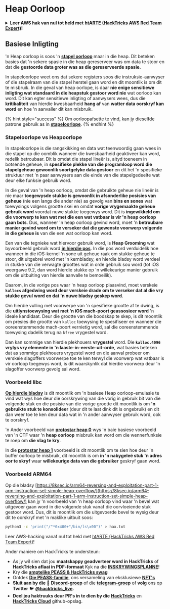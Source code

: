# Heap Oorloop

<details>

<summary><strong>Leer AWS hak van nul tot held met</strong> <a href="https://training.hacktricks.xyz/courses/arte"><strong>htARTE (HackTricks AWS Red Team Expert)</strong></a><strong>!</strong></summary>

Ander maniere om HackTricks te ondersteun:

* As jy wil sien dat jou **maatskappy geadverteer word in HackTricks** of **HackTricks aflaai in PDF-formaat** Kontroleer die [**INSKRYWINGSPLANNE**](https://github.com/sponsors/carlospolop)!
* Kry die [**amptelike PEASS & HackTricks swag**](https://peass.creator-spring.com)
* Ontdek [**Die PEASS Familie**](https://opensea.io/collection/the-peass-family), ons versameling van eksklusiewe [**NFTs**](https://opensea.io/collection/the-peass-family)
* **Sluit aan by die** 💬 [**Discord groep**](https://discord.gg/hRep4RUj7f) of die [**telegram groep**](https://t.me/peass) of **volg** ons op **Twitter** 🐦 [**@hacktricks\_live**](https://twitter.com/hacktricks\_live)**.**
* **Deel jou haktruuks deur PRs in te dien by die** [**HackTricks**](https://github.com/carlospolop/hacktricks) en [**HackTricks Cloud**](https://github.com/carlospolop/hacktricks-cloud) github repos.

</details>

## Basiese Inligting

'n Heap oorloop is soos 'n [**stapel oorloop**](../stack-overflow/) maar in die heap. Dit beteken basies dat 'n sekere spasie in die heap gereserveer was om data te stoor en dat die **gestoorde data groter was as die gereserveerde spasie.**

In stapeloorlope weet ons dat sekere registers soos die instruksie-aanwyser of die stapelraam van die stapel herstel gaan word en dit moontlik is om dit te misbruik. In die geval van heap oorlope, is daar **nie enige sensitiewe inligting wat standaard in die heapstuk gestoor word nie** wat oorloop kan word. Dit kan egter sensitiewe inligting of aanwysers wees, dus die **kritikaliteit** van hierdie kwesbaarheid **hang af** van **watter data oorskryf kan word** en hoe 'n aanvaller dit kan misbruik.

{% hint style="success" %}
Om oorloopafsette te vind, kan jy dieselfde patrone gebruik as in [**stapeloorlope**](../stack-overflow/#finding-stack-overflows-offsets).
{% endhint %}

### Stapeloorlope vs Heapoorlope

In stapeloorlope is die rangskikking en data wat teenwoordig gaan wees in die stapel op die oomblik wanneer die kwesbaarheid geaktiveer kan word, redelik betroubaar. Dit is omdat die stapel lineêr is, altyd toeneem in botsende geheue, in **spesifieke plekke van die programloop word die stapelgeheue gewoonlik soortgelyke data gestoor** en dit het 'n spesifieke struktuur met 'n paar aanwysers aan die einde van die stapelgedeelte wat deur elke funksie gebruik word.

In die geval van 'n heap oorloop, omdat die gebruikte geheue nie lineêr is nie maar **toegewysde stukke is gewoonlik in afsonderlike posisies van geheue** (nie een langs die ander nie) as gevolg van **bins en sones** wat toewysings volgens grootte skei en omdat **vorige vrygemaakte geheue gebruik word** voordat nuwe stukke toegewys word. Dit is **ingewikkeld om die voorwerp te ken wat met die een wat vatbaar is vir 'n heap oorloop gaan bots**. Dus, wanneer 'n heap oorloop gevind word, moet 'n **betroubare manier gevind word om te verseker dat die gewenste voorwerp volgende in die geheue is** van die een wat oorloop kan word.

Een van die tegnieke wat hiervoor gebruik word, is **Heap Grooming** wat byvoorbeeld gebruik word [**in hierdie pos**](https://azeria-labs.com/grooming-the-ios-kernel-heap/). In die pos word verduidelik hoe wanneer in die iOS-kernel 'n sone uit geheue raak om stukke geheue te stoor, dit uitgebrei word met 'n kernbladsy, en hierdie bladsy word verdeel in stukke van die verwagte groottes wat in orde gebruik sou word (tot iOS weergawe 9.2, dan word hierdie stukke op 'n willekeurige manier gebruik om die uitbuiting van hierdie aanvalle te bemoeilik).

Daarom, in die vorige pos waar 'n heap oorloop plaasvind, moet verskeie **`kallocs` afgedwing word deur verskeie drade om te verseker dat al die vry stukke gevul word en dat 'n nuwe bladsy geskep word**.

Om hierdie vulling met voorwerpe van 'n spesifieke grootte af te dwing, is die **uitlynstoewysing wat met 'n iOS mach-poort geassosieer word** 'n ideale kandidaat. Deur die grootte van die boodskap te skep, is dit moontlik om presies die grootte van `kalloc` toewysing te spesifiseer en wanneer die ooreenstemmende mach-poort vernietig word, sal die ooreenstemmende toewysing dadelik terug na `kfree` vrygestel word.

Dan kan sommige van hierdie plekhouers **vrygestel** word. Die **`kalloc.4096` vrylys vry elemente in 'n laaste-in-eerste-uit-orde**, wat basies beteken dat as sommige plekhouers vrygestel word en die aanval probeer om verskeie slagoffers voorwerpe toe te ken terwyl die voorwerp wat vatbaar is vir oorloop toegewys word, is dit waarskynlik dat hierdie voorwerp deur 'n slagoffer voorwerp gevolg sal word.

### Voorbeeld libc

[**Op hierdie bladsy**](https://guyinatuxedo.github.io/27-edit\_free\_chunk/heap\_consolidation\_explanation/index.html) is dit moontlik om 'n basiese Heap oorloop-emulasie te vind wat wys hoe deur die oorskrywing van die vorig in gebruik bit van die volgende stuk en die posisie van die vorige grootte dit moontlik is om **'n gebruikte stuk te konsolideer** (deur dit te laat dink dit is ongebruik) en dit dan weer toe te ken deur data wat in 'n ander aanwyser gebruik word, ook te oorskryf.

'n Ander voorbeeld van [**protostar heap 0**](https://guyinatuxedo.github.io/24-heap\_overflow/protostar\_heap0/index.html) wys 'n baie basiese voorbeeld van 'n CTF waar 'n **heap oorloop** misbruik kan word om die wennerfunksie te roep om **die vlag te kry**.

In die [**protostar heap 1**](https://guyinatuxedo.github.io/24-heap\_overflow/protostar\_heap1/index.html) voorbeeld is dit moontlik om te sien hoe deur 'n buffer oorloop te misbruik, dit moontlik is om **in 'n nabygeleë stuk 'n adres oor te skryf** waar **willekeurige data van die gebruiker** geskryf gaan word.

### Voorbeeld ARM64

Op die bladsy [https://8ksec.io/arm64-reversing-and-exploitation-part-1-arm-instruction-set-simple-heap-overflow/](https://8ksec.io/arm64-reversing-and-exploitation-part-1-arm-instruction-set-simple-heap-overflow/) kan jy 'n voorbeeld van 'n heap oorloop vind waar 'n bevel wat uitgevoer gaan word in die volgende stuk vanaf die oorvloeiende stuk gestoor word. Dus, dit is moontlik om die uitgevoerde bevel te wysig deur dit te oorskryf met 'n maklike uitbuit soos:
```bash
python3 -c 'print("/"*0x400+"/bin/ls\x00")' > hax.txt
```
<besonderhede>

<opsomming><sterk>Leer AWS-hacking vanaf nul tot held met</sterk> <a href="https://training.hacktricks.xyz/courses/arte"><sterk>htARTE (HackTricks AWS Red Team Expert)</sterk></a><sterk>!</sterk></opsomming>

Ander maniere om HackTricks te ondersteun:

* As jy wil sien dat jou **maatskappy geadverteer word in HackTricks** of **HackTricks aflaai in PDF-formaat** Kyk na die [**INSKRYWINGSPLANNE**](https://github.com/sponsors/carlospolop)!
* Kry die [**amptelike PEASS & HackTricks swag**](https://peass.creator-spring.com)
* Ontdek [**Die PEASS-familie**](https://opensea.io/collection/the-peass-family), ons versameling van eksklusiewe [**NFT's**](https://opensea.io/collection/the-peass-family)
* **Sluit aan by die** 💬 [**Discord-groep**](https://discord.gg/hRep4RUj7f) of die [**telegram-groep**](https://t.me/peass) of **volg** ons op **Twitter** 🐦 [**@hacktricks\_live**](https://twitter.com/hacktricks\_live)**.**
* **Deel jou haktruuks deur PR's in te dien by die** [**HackTricks**](https://github.com/carlospolop/hacktricks) en [**HackTricks Cloud**](https://github.com/carlospolop/hacktricks-cloud) github-opslag.

</besonderhede>
